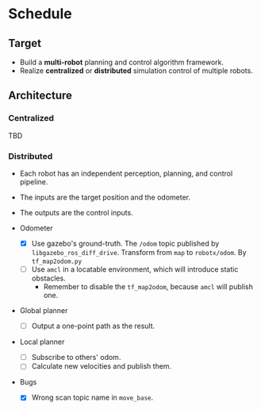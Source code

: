 # Schedule

## Target

- Build a **multi-robot** planning and control algorithm framework.
- Realize **centralized** or **distributed** simulation control of multiple robots.

## Architecture

### Centralized

TBD

### Distributed

- Each robot has an independent perception, planning, and control pipeline.

- The inputs are the target position and the odometer.

- The outputs are the control inputs.

- Odometer
  - [x] Use gazebo's ground-truth. The `/odom` topic published by `libgazebo_ros_diff_drive`. Transform from `map` to `robotx/odom`. By `tf_map2odom.py`
  - [ ] Use `amcl` in a locatable environment, which will introduce static obstacles.
    - Remember to disable the `tf_map2odom`, because `amcl` will publish one.

- Global planner
  - [ ] Output a one-point path as the result.

- Local planner
  - [ ] Subscribe to others' odom.
  - [ ] Calculate new velocities and publish them.

- Bugs
  - [x] Wrong scan topic name in `move_base`.
